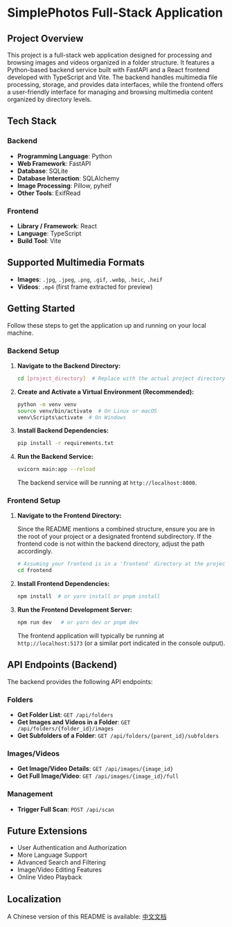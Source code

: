 # SimplePhotos Full-Stack Application

## Project Overview

This project is a full-stack web application designed for processing and browsing images and videos organized in a folder structure. It features a Python-based backend service built with FastAPI and a React frontend developed with TypeScript and Vite. The backend handles multimedia file processing, storage, and provides data interfaces, while the frontend offers a user-friendly interface for managing and browsing multimedia content organized by directory levels.

## Tech Stack

### Backend

- **Programming Language**: Python
- **Web Framework**: FastAPI
- **Database**: SQLite
- **Database Interaction**: SQLAlchemy
- **Image Processing**: Pillow, pyheif
- **Other Tools**: ExifRead

### Frontend

- **Library / Framework**: React
- **Language**: TypeScript
- **Build Tool**: Vite

## Supported Multimedia Formats

- **Images**: `.jpg`, `.jpeg`, `.png`, `.gif`, `.webp`, `.heic`, `.heif`
- **Videos**: `.mp4` (first frame extracted for preview)

## Getting Started

Follow these steps to get the application up and running on your local machine.

### Backend Setup

1. **Navigate to the Backend Directory:**

   ```bash
   cd [project_directory]  # Replace with the actual project directory if necessary
   ```

2. **Create and Activate a Virtual Environment (Recommended):**

   ```bash
   python -m venv venv
   source venv/bin/activate  # On Linux or macOS
   venv\Scripts\activate  # On Windows
   ```

3. **Install Backend Dependencies:**

   ```bash
   pip install -r requirements.txt
   ```

4. **Run the Backend Service:**

   ```bash
   uvicorn main:app --reload
   ```

   The backend service will be running at `http://localhost:8000`.

### Frontend Setup

1. **Navigate to the Frontend Directory:**

   Since the README mentions a combined structure, ensure you are in the root of your project or a designated frontend subdirectory. If the frontend code is not within the backend directory, adjust the path accordingly.

   ```bash
   # Assuming your frontend is in a 'frontend' directory at the project root
   cd frontend
   ```

2. **Install Frontend Dependencies:**

   ```bash
   npm install  # or yarn install or pnpm install
   ```

3. **Run the Frontend Development Server:**

   ```bash
   npm run dev   # or yarn dev or pnpm dev
   ```

   The frontend application will typically be running at `http://localhost:5173` (or a similar port indicated in the console output).

## API Endpoints (Backend)

The backend provides the following API endpoints:

### Folders

- **Get Folder List**: `GET /api/folders`
- **Get Images and Videos in a Folder**: `GET /api/folders/{folder_id}/images`
- **Get Subfolders of a Folder**: `GET /api/folders/{parent_id}/subfolders`

### Images/Videos

- **Get Image/Video Details**: `GET /api/images/{image_id}`
- **Get Full Image/Video**: `GET /api/images/{image_id}/full`

### Management

- **Trigger Full Scan**: `POST /api/scan`

## Future Extensions

- User Authentication and Authorization
- More Language Support
- Advanced Search and Filtering
- Image/Video Editing Features
- Online Video Playback

## Localization

A Chinese version of this README is available: [中文文档](README_zh.md)